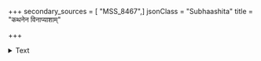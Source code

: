 +++
secondary_sources = [ "MSS_8467",]
jsonClass = "Subhaashita"
title = "कथनेन विनाप्याशाम्"

+++

<details><summary>Text</summary>

कथनेन विनाप्याशां पूरयन्ति हि साधवः।  
प्रतिगेहं भासते हि विवस्वान् कथनं विना॥
</details>
